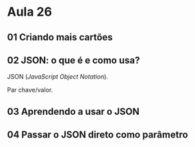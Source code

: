 # Aula 26

## 01 Criando mais cartões

## 02 JSON: o que é e como usa?

JSON (_JavaScript Object Notation_).

Par chave/valor.

## 03 Aprendendo a usar o JSON

## 04 Passar o JSON direto como parâmetro